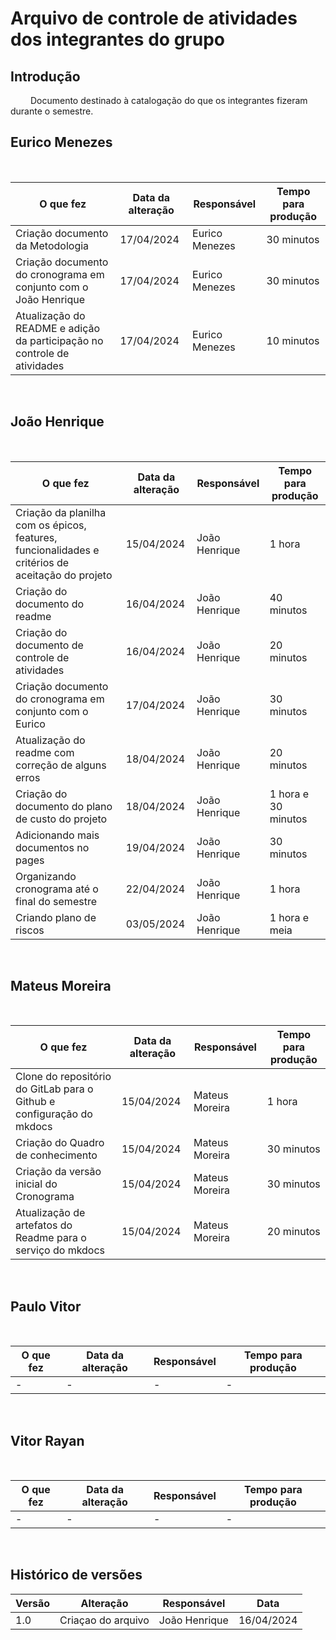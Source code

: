 # Arquivo de controle de atividades dos integrantes do grupo

## Introdução

&emsp;&emsp; Documento destinado à catalogação do que os integrantes fizeram durante o semestre.

## Eurico Menezes

<br>

| **O que fez**                                                            | **Data da alteração** | **Responsável** | **Tempo para produção** |
| ------------------------------------------------------------------------ | --------------------- | --------------- | ----------------------- |
| Criação documento da Metodologia                                         | 17/04/2024            | Eurico Menezes  | 30 minutos              |
| Criação documento do cronograma em conjunto com o João Henrique          | 17/04/2024            | Eurico Menezes  | 30 minutos              |
| Atualização do README e adição da participação no controle de atividades | 17/04/2024            | Eurico Menezes  | 10 minutos              |

<br>

## João Henrique

<br>

| **O que fez**                                                                                    | **Data da alteração** | **Responsável** | **Tempo para produção** |
| ------------------------------------------------------------------------------------------------ | --------------------- | --------------- | ----------------------- |
| Criação da planilha com os épicos, features, funcionalidades e critérios de aceitação do projeto | 15/04/2024            | João Henrique   | 1 hora                  |
| Criação do documento do readme                                                                   | 16/04/2024            | João Henrique   | 40 minutos              |
| Criação do documento de controle de atividades                                                   | 16/04/2024            | João Henrique   | 20 minutos              |
| Criação documento do cronograma em conjunto com o Eurico                                         | 17/04/2024            | João Henrique   | 30 minutos              |
| Atualização do readme com correção de alguns erros                                               | 18/04/2024            | João Henrique   | 20 minutos              |
| Criação do documento do plano de custo do projeto                                                | 18/04/2024            | João Henrique   | 1 hora e 30 minutos     |
| Adicionando mais documentos no pages                                                             | 19/04/2024            | João Henrique   | 30 minutos              |
| Organizando cronograma até o final do semestre                                                   | 22/04/2024            | João Henrique   | 1 hora                  |
| Criando plano de riscos                                                  | 03/05/2024            | João Henrique   | 1 hora e meia                |

<br>

## Mateus Moreira

<br>

| **O que fez**                                                         | **Data da alteração** | **Responsável** | **Tempo para produção** |
| --------------------------------------------------------------------- | --------------------- | --------------- | ----------------------- |
| Clone do repositório do GitLab para o Github e configuração do mkdocs | 15/04/2024            | Mateus Moreira  | 1 hora                  |
| Criação do Quadro de conhecimento                                     | 15/04/2024            | Mateus Moreira  | 30 minutos              |
| Criação da versão inicial do Cronograma                               | 15/04/2024            | Mateus Moreira  | 30 minutos              |
| Atualização de artefatos do Readme para o serviço do mkdocs           | 15/04/2024            | Mateus Moreira  | 20 minutos              |

<br>

## Paulo Vitor

<br>

| **O que fez** | **Data da alteração** | **Responsável** | **Tempo para produção** |
| ------------- | --------------------- | --------------- | ----------------------- |
| -             | -                     | -               | -                       |

<br>

## Vitor Rayan

<br>

| **O que fez** | **Data da alteração** | **Responsável** | **Tempo para produção** |
| ------------- | --------------------- | --------------- | ----------------------- |
| -             | -                     | -               | -                       |

<br>

## Histórico de versões

| **Versão** | **Alteração**      | **Responsável** | **Data**   |
| ---------- | ------------------ | --------------- | ---------- |
| 1.0        | Criaçao do arquivo | João Henrique   | 16/04/2024 |
